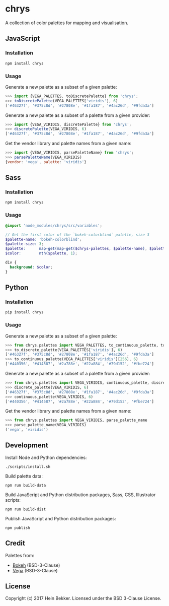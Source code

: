 # chrys

A collection of color palettes for mapping and visualisation.

## JavaScript

### Installation

```shell
npm install chrys
```

### Usage

Generate a new palette as a subset of a given palette:

```javascript
>>> import {VEGA_PALETTES, toDiscretePalette} from 'chrys';
>>> toDiscretePalette(VEGA_PALETTES['viridis'], 6)
['#46327f', '#375c8d', '#27808e', '#1fa187', '#4ac26d', '#9fda3a']
```

Generate a new palette as a subset of a palette from a given provider:

```javascript
>>> import {VEGA_VIRIDIS, discretePalette} from 'chrys';
>>> discretePalette(VEGA_VIRIDIS, 6)
['#46327f', '#375c8d', '#27808e', '#1fa187', '#4ac26d', '#9fda3a']
```

Get the vendor library and palette names from a given name:

```javascript
>>> import {VEGA_VIRIDIS, parsePaletteName} from 'chrys';
>>> parsePaletteName(VEGA_VIRIDIS)
{vendor: 'vega', palette: 'viridis'}
```

## Sass

### Installation

```shell
npm install chrys
```

### Usage

```scss
@import 'node_modules/chrys/src/variables';

// Get the first color of the `bokeh-colorblind` palette, size 3
$palette-name: 'bokeh-colorblind';
$palette-size: 3;
$palette:      map-get(map-get($chrys-palettes, $palette-name), $palette-size);
$color:        nth($palette, 1);

div {
  background: $color;
}
```

## Python

### Installation

```shell
pip install chrys
```

### Usage

Generate a new palette as a subset of a given palette:

```python
>>> from chrys.palettes import VEGA_PALETTES, to_continuous_palette, to_discrete_palette
>>> to_discrete_palette(VEGA_PALETTES['viridis'], 6)
['#46327f', '#375c8d', '#27808e', '#1fa187', '#4ac26d', '#9fda3a']
>>> to_continuous_palette(VEGA_PALETTES['viridis'][256], 6)
['#440356', '#414587', '#2a788e', '#22a884', '#79d152', '#fbe724']
```

Generate a new palette as a subset of a palette from a given provider:

```python
>>> from chrys.palettes import VEGA_VIRIDIS, continuous_palette, discrete_palette
>>> discrete_palette(VEGA_VIRIDIS, 6)
['#46327f', '#375c8d', '#27808e', '#1fa187', '#4ac26d', '#9fda3a']
>>> continuous_palette(VEGA_VIRIDIS, 6)
['#440356', '#414587', '#2a788e', '#22a884', '#79d152', '#fbe724']
```

Get the vendor library and palette names from a given name:

```python
>>> from chrys.palettes import VEGA_VIRIDIS, parse_palette_name
>>> parse_palette_name(VEGA_VIRIDIS)
('vega', 'viridis')
```

## Development

Install Node and Python dependencies:

```shell
./scripts/install.sh
```

Build palette data:

```shell
npm run build-data
```

Build JavaScript and Python distribution packages, Sass, CSS, Illustrator scripts:

```shell
npm run build-dist
```

Publish JavaScript and Python distribution packages:

```shell
npm publish
```

## Credit

Palettes from:

* [Bokeh](https://github.com/bokeh/bokeh) (BSD-3-Clause)
* [Vega](https://github.com/vega/vega) (BSD-3-Clause)

## License

Copyright (c) 2017 Hein Bekker. Licensed under the BSD 3-Clause License.
